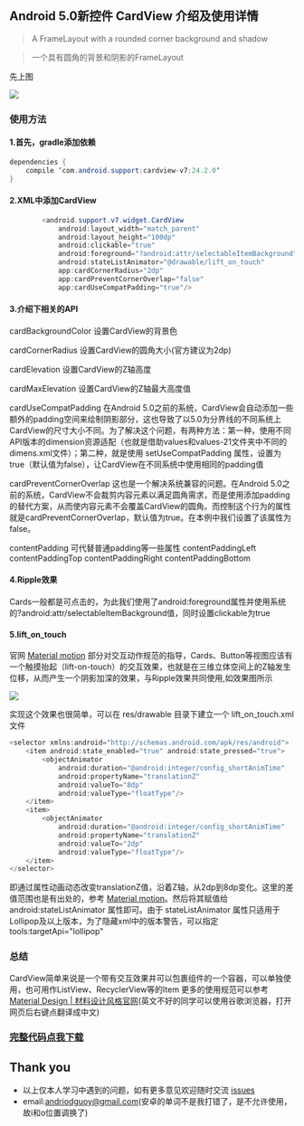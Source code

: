 ## Android 5.0新控件 CardView 介绍及使用详情

> A FrameLayout with a rounded corner background and shadow

> 一个具有圆角的背景和阴影的FrameLayout

先上图

![](http://img.blog.csdn.net/20170513004723383?watermark/2/text/aHR0cDovL2Jsb2cuY3Nkbi5uZXQvbGVuZ3h1ZWNoaXd1MTMxNA==/font/5a6L5L2T/fontsize/400/fill/I0JBQkFCMA==/dissolve/70/gravity/SouthEast)

### 使用方法

#### 1.首先，gradle添加依赖

```java
dependencies {
    compile ‘com.android.support:cardview-v7:24.2.0‘
}
```
#### 2.XML中添加CardView
```java
        <android.support.v7.widget.CardView
            android:layout_width="match_parent"
            android:layout_height="100dp"
            android:clickable="true"
            android:foreground="?android:attr/selectableItemBackground"
            android:stateListAnimator="@drawable/lift_on_touch"
            app:cardCornerRadius="2dp"
            app:cardPreventCornerOverlap="false"
            app:cardUseCompatPadding="true"/>
```

#### 3.介绍下相关的API

cardBackgroundColor 设置CardView的背景色

cardCornerRadius 设置CardView的圆角大小(官方建议为2dp)

cardElevation 设置CardView的Z轴高度

cardMaxElevation 设置CardView的Z轴最大高度值

cardUseCompatPadding 在Android 5.0之前的系统，CardView会自动添加一些额外的padding空间来绘制阴影部分，这也导致了以5.0为分界线的不同系统上CardView的尺寸大小不同。为了解决这个问题，有两种方法：第一种，使用不同API版本的dimension资源适配（也就是借助values和values-21文件夹中不同的dimens.xml文件）；第二种，就是使用 setUseCompatPadding 属性，设置为true（默认值为false），让CardView在不同系统中使用相同的padding值

cardPreventCornerOverlap 这也是一个解决系统兼容的问题。在Android 5.0之前的系统，CardView不会裁剪内容元素以满足圆角需求，而是使用添加padding的替代方案，从而使内容元素不会覆盖CardView的圆角。而控制这个行为的属性就是cardPreventCornerOverlap，默认值为true。在本例中我们设置了该属性为false。

contentPadding 可代替普通padding等一些属性
contentPaddingLeft
contentPaddingTop
contentPaddingRight
contentPaddingBottom

#### 4.Ripple效果

Cards一般都是可点击的，为此我们使用了android:foreground属性并使用系统的?android:attr/selectableItemBackground值，同时设置clickable为true

#### 5.lift_on_touch

官网 [Material motion](https://material.google.com/motion/material-motion.html#) 部分对交互动作规范的指导，Cards、Button等视图应该有一个触摸抬起（lift-on-touch）的交互效果，也就是在三维立体空间上的Z轴发生位移，从而产生一个阴影加深的效果，与Ripple效果共同使用,如效果图所示

![](http://img.blog.csdn.net/20170513004756290?watermark/2/text/aHR0cDovL2Jsb2cuY3Nkbi5uZXQvbGVuZ3h1ZWNoaXd1MTMxNA==/font/5a6L5L2T/fontsize/400/fill/I0JBQkFCMA==/dissolve/70/gravity/SouthEast)

实现这个效果也很简单，可以在 res/drawable 目录下建立一个 lift_on_touch.xml 文件

```java
<selector xmlns:android="http://schemas.android.com/apk/res/android">
    <item android:state_enabled="true" android:state_pressed="true">
        <objectAnimator
            android:duration="@android:integer/config_shortAnimTime"
            android:propertyName="translationZ"
            android:valueTo="8dp"
            android:valueType="floatType"/>
    </item>
    <item>
        <objectAnimator
            android:duration="@android:integer/config_shortAnimTime"
            android:propertyName="translationZ"
            android:valueTo="2dp"
            android:valueType="floatType"/>
    </item>
</selector>
```
即通过属性动画动态改变translationZ值，沿着Z轴，从2dp到8dp变化。这里的差值范围也是有出处的，参考 [Material motion](https://material.google.com/motion/material-motion.html#)。然后将其赋值给 android:stateListAnimator 属性即可。由于 stateListAnimator 属性只适用于Lollipop及以上版本，为了隐藏xml中的版本警告，可以指定 tools:targetApi="lollipop"

### 总结

CardView简单来说是一个带有交互效果并可以包裹组件的一个容器，可以单独使用，也可用作ListView、RecyclerView等的Item
更多的使用规范可以参考[Material Design | 材料设计风格官网](https://material.io/)(英文不好的同学可以使用谷歌浏览器，打开网页后右键点翻译成中文)

### [完整代码点我下载](https://github.com/CoderGuoy/Coder)

## Thank you

- 以上仅本人学习中遇到的问题，如有更多意见欢迎随时交流 [issues](https://github.com/CoderGuoy/MetalDesign/issues/1)
- email:andriodguoy@gmail.com(安卓的单词不是我打错了，是不允许使用，故i和o位置调换了)
